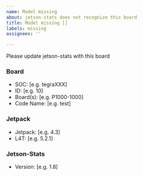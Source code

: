 ```yaml
---
name: Model missing
about: jetson-stats does not recognize this board
title: Model missing []
labels: missing
assignees: ''

---
```


Please update jetson-stats with this board
<!-- Complete all fields
  You can find this data on:
   * jetson_release -v
   * jtop (page INFO)
-->
### Board

- SOC: [e.g. tegraXXX]
- ID: [e.g. 10]
- Board(s): [e.g. P1000-1000]
- Code Name: [e.g. test]

### Jetpack

- Jetpack: [e.g. 4.3]
- L4T: [e.g. 5.2.1]

<!-- Use jtop -v -->
### Jetson-Stats

- Version: [e.g. 1.8]
